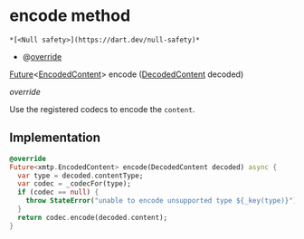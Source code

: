 


# encode method




    *[<Null safety>](https://dart.dev/null-safety)*



- @[override](https://api.flutter.dev/flutter/dart-core/override-constant.html)

[Future](https://api.flutter.dev/flutter/dart-async/Future-class.html)&lt;[EncodedContent](https://pub.dev/documentation/xmtp_proto/0.0.1-development/xmtp_proto/EncodedContent-class.html)> encode
([DecodedContent](../../xmtp/DecodedContent-class.md) decoded)

_<span class="feature">override</span>_



<p>Use the registered codecs to encode the <code>content</code>.</p>



## Implementation

```dart
@override
Future<xmtp.EncodedContent> encode(DecodedContent decoded) async {
  var type = decoded.contentType;
  var codec = _codecFor(type);
  if (codec == null) {
    throw StateError("unable to encode unsupported type ${_key(type)}");
  }
  return codec.encode(decoded.content);
}
```







